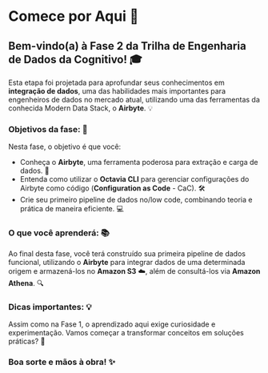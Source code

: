 # Comece por Aqui 🚀

## Bem-vindo(a) à Fase 2 da Trilha de Engenharia de Dados da Cognitivo! 🎓

Esta etapa foi projetada para aprofundar seus conhecimentos em **integração de dados**, uma das habilidades mais importantes para engenheiros de dados no mercado atual, utilizando uma das ferramentas da conhecida Modern Data Stack, o **Airbyte**. 💡

### Objetivos da fase: 🎯

Nesta fase, o objetivo é que você:

- Conheça o **Airbyte**, uma ferramenta poderosa para extração e carga de dados. 🔄
- Entenda como utilizar o **Octavia CLI** para gerenciar configurações do Airbyte como código (**Configuration as Code** - CaC). 🛠️
- Crie seu primeiro pipeline de dados no/low code, combinando teoria e prática de maneira eficiente. 💻

### O que você aprenderá: 📚

Ao final desta fase, você terá construído sua primeira pipeline de dados funcional, utilizando o **Airbyte** para integrar dados de uma determinada origem e armazená-los no **Amazon S3** ☁️, além de consultá-los via **Amazon Athena**. 🔍

### Dicas importantes: 💡

Assim como na Fase 1, o aprendizado aqui exige curiosidade e experimentação. Vamos começar a transformar conceitos em soluções práticas? 💪

### Boa sorte e mãos à obra! ✨
